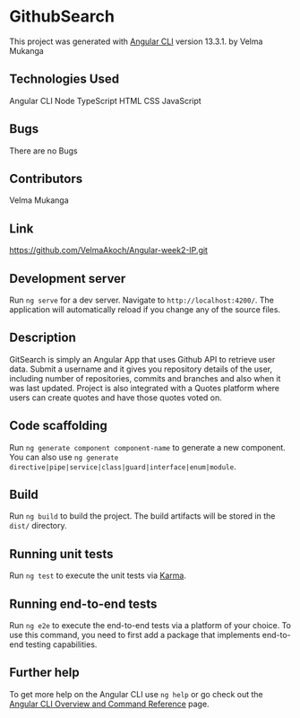 # GithubSearch

This project was generated with [Angular CLI](https://github.com/angular/angular-cli) version 13.3.1. by Velma Mukanga

## Technologies Used
Angular CLI
Node
TypeScript
HTML
CSS
JavaScript

## Bugs
There are no Bugs

## Contributors
Velma Mukanga

## Link
https://github.com/VelmaAkoch/Angular-week2-IP.git

## Development server

Run `ng serve` for a dev server. Navigate to `http://localhost:4200/`. The application will automatically reload if you change any of the source files.

## Description
GitSearch is simply an Angular App that uses Github API to retrieve user data. Submit a username and it gives you repository details of the user, including number of repositories, commits and branches and also when it was last updated. Project is also integrated with a Quotes platform where users can create quotes and have those quotes voted on.

## Code scaffolding

Run `ng generate component component-name` to generate a new component. You can also use `ng generate directive|pipe|service|class|guard|interface|enum|module`.

## Build

Run `ng build` to build the project. The build artifacts will be stored in the `dist/` directory.

## Running unit tests

Run `ng test` to execute the unit tests via [Karma](https://karma-runner.github.io).

## Running end-to-end tests

Run `ng e2e` to execute the end-to-end tests via a platform of your choice. To use this command, you need to first add a package that implements end-to-end testing capabilities.

## Further help

To get more help on the Angular CLI use `ng help` or go check out the [Angular CLI Overview and Command Reference](https://angular.io/cli) page.
